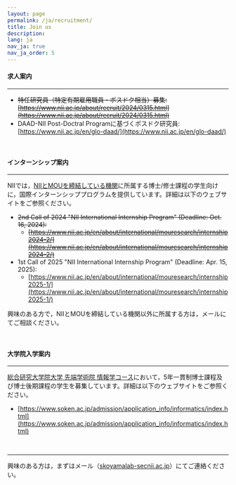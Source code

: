 ```yaml
---
layout: page
permalink: /ja/recruitment/
title: Join us
description:
lang: ja 
nav_ja: true
nav_ja_order: 5
---
```


#### 求人案内

---

- ~~特任研究員（特定有期雇用職員・ポスドク相当）募集: [https://www.nii.ac.jp/about/recruit/2024/0315.html](https://www.nii.ac.jp/about/recruit/2024/0315.html)~~
- DAAD-NII Post-Doctral Programに基づくポスドク研究員: [https://www.nii.ac.jp/en/glo-daad/](https://www.nii.ac.jp/en/glo-daad/)

<br />

#### インターンシップ案内

---

NIIでは，[NIIとMOUを締結している機関](https://www.nii.ac.jp/about/international/mou/)に所属する博士/修士課程の学生向けに，国際インターンシッププログラムを提供しています。詳細は以下のウェブサイトをご参照ください。

- ~~2nd Call of 2024  "NII International Internship Program" (Deadline: Oct. 16, 2024):~~
    - ~~[https://www.nii.ac.jp/en/about/international/mouresearch/internship2024-2/](https://www.nii.ac.jp/en/about/international/mouresearch/internship2024-2/)~~
- 1st Call of 2025  "NII International Internship Program" (Deadline: Apr. 15, 2025):
    - [https://www.nii.ac.jp/en/about/international/mouresearch/internship2025-1/](https://www.nii.ac.jp/en/about/international/mouresearch/internship2025-1/)

興味のある方で，NIIとMOUを締結している機関以外に所属する方は，メールにてご相談ください。

<br />

#### 大学院入学案内

---

[総合研究大学院大学 先端学術院 情報学コース](https://www.nii.ac.jp/graduate/)において，5年一貫制博士課程及び博士後期課程の学生を募集しています。詳細は以下のウェブサイトをご参照ください。

- [https://www.soken.ac.jp/admission/application_info/informatics/index.html](https://www.soken.ac.jp/admission/application_info/informatics/index.html)

<br />

---

興味のある方は，まずはメール（<a href="">skoyamalab-sec<i class="fas fa-at"></i>nii.ac.jp</a>）にてご連絡ください。